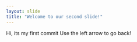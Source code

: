 ```yaml
---
layout: slide
title: "Welcome to our second slide!"
---
```

Hi, its my first commit 
Use the left arrow to go back!
